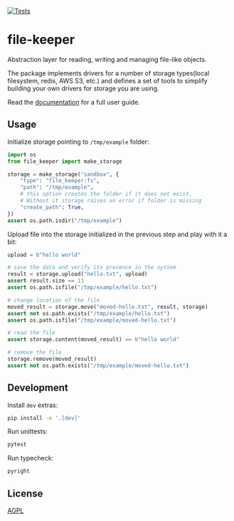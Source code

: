 [![Tests](https://github.com/DataShades/file-keeper/actions/workflows/test.yml/badge.svg)](https://github.com/DataShades/file-keeper/actions/workflows/test.yml)

# file-keeper

Abstraction layer for reading, writing and managing file-like objects.

The package implements drivers for a number of storage types(local filesystem,
redis, AWS S3, etc.) and defines a set of tools to simplify building your own
drivers for storage you are using.

Read the [documentation](https://datashades.github.io/file-keeper/) for a full
user guide.


## Usage

Initialize storage pointing to `/tmp/example` folder:

```python
import os
from file_keeper import make_storage

storage = make_storage("sandbox", {
    "type": "file_keeper:fs",
    "path": "/tmp/example",
    # this option creates the folder if it does not exist.
    # Without it storage raises an error if folder is missing
    "create_path": True,
})
assert os.path.isdir("/tmp/example")
```

Upload file into the storage initialized in the previous step and play with it
a bit:

```python
upload = b"hello world"

# save the data and verify its presence in the system
result = storage.upload("hello.txt", upload)
assert result.size == 11
assert os.path.isfile("/tmp/example/hello.txt")

# change location of the file
moved_result = storage.move("moved-hello.txt", result, storage)
assert not os.path.exists("/tmp/example/hello.txt")
assert os.path.isfile("/tmp/example/moved-hello.txt")

# read the file
assert storage.content(moved_result) == b"hello world"

# remove the file
storage.remove(moved_result)
assert not os.path.exists("/tmp/example/moved-hello.txt")
```

## Development

Install `dev` extras:

```sh
pip install -e '.[dev]'
```

Run unittests:
```sh
pytest
```

Run typecheck:
```sh
pyright
```


## License

[AGPL](https://www.gnu.org/licenses/agpl-3.0.en.html)

